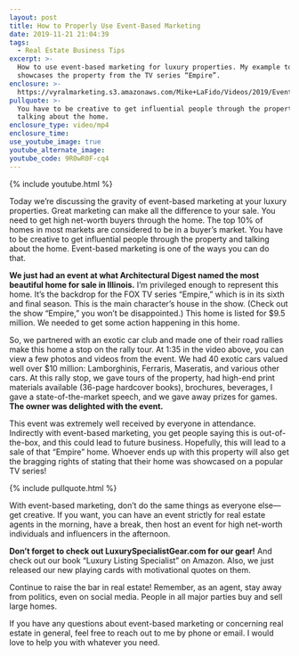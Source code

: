 ```yaml
---
layout: post
title: How to Properly Use Event-Based Marketing
date: 2019-11-21 21:04:39
tags:
  - Real Estate Business Tips
excerpt: >-
  How to use event-based marketing for luxury properties. My example today
  showcases the property from the TV series “Empire”.
enclosure: >-
  https://vyralmarketing.s3.amazonaws.com/Mike+LaFido/Videos/2019/Event-Based+Marketing+_+Luxury+Listing+Specialist.mp4
pullquote: >-
  You have to be creative to get influential people through the property and
  talking about the home.
enclosure_type: video/mp4
enclosure_time:
use_youtube_image: true
youtube_alternate_image:
youtube_code: 9R0wR0F-cq4
---
```


{% include youtube.html %}

Today we’re discussing the gravity of event-based marketing at your luxury properties. Great marketing can make all the difference to your sale. You need to get high net-worth buyers through the home. The top 10% of homes in most markets are considered to be in a buyer’s market. You have to be creative to get influential people through the property and talking about the home. Event-based marketing is one of the ways you can do that.&nbsp;

**We just had an event at what Architectural Digest named the most beautiful home for sale in Illinois.** I’m privileged enough to represent this home. It’s the backdrop for the FOX TV series “Empire,” which is in its sixth and final season. This is the main character’s house in the show. (Check out the show “Empire,” you won’t be disappointed.) This home is listed for $9.5 million. We needed to get some action happening in this home.&nbsp;

So, we partnered with an exotic car club and made one of their road rallies make this home a stop on the rally tour. At 1:35 in the video above, you can view a few photos and videos from the event. We had 40 exotic cars valued well over $10 million: Lamborghinis, Ferraris, Maseratis, and various other cars. At this rally stop, we gave tours of the property, had high-end print materials available (36-page hardcover books), brochures, beverages, I gave a state-of-the-market speech, and we gave away prizes for games. **The owner was delighted with the event.**

This event was extremely well received by everyone in attendance. Indirectly with event-based marketing, you get people saying this is out-of-the-box, and this could lead to future business. Hopefully, this will lead to a sale of that “Empire” home. Whoever ends up with this property will also get the bragging rights of stating that their home was showcased on a popular TV series\!&nbsp;

{% include pullquote.html %}

With event-based marketing, don’t do the same things as everyone else—get creative. If you want, you can have an event strictly for real estate agents in the morning, have a break, then host an event for high net-worth individuals and influencers in the afternoon.&nbsp;

**Don’t forget to check out LuxurySpecialistGear.com for our gear\!** And check out our book “Luxury Listing Specialist” on Amazon. Also, we just released our new playing cards with motivational quotes on them.&nbsp;

Continue to raise the bar in real estate\! Remember, as an agent, stay away from politics, even on social media. People in all major parties buy and sell large homes.&nbsp;

If you have any questions about event-based marketing or concerning real estate in general, feel free to reach out to me by phone or email. I would love to help you with whatever you need.

&nbsp;